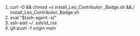 
1. curl -O && chmod +x
install_Leo_Contributor _Badge.sh &&./ install_Leo_Contributor_Badge.sh
2. eval "$(ssh-agent -s)"
3. ssh-add ~/ .ssh/id_rsa
4. git push -f origin main
